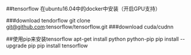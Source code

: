 ##tensorflow 在ubuntu16.04中的docker中安装（开启GPU支持）

###download tendorflow
git clone git@github.com:tensorflow/tensorflow.git
###download cuda/cudnn


##使用pip来安装tensorflow
apt-get install python python-pip
pip install --upgrade pip
pip install tensorflow
